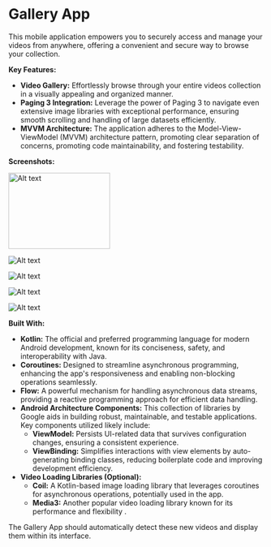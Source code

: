 # Gallery App

This mobile application empowers you to securely access and manage your videos from anywhere, offering a convenient and secure way to browse your collection.

**Key Features:**

* **Video Gallery:** Effortlessly browse through your entire videos collection in a visually appealing and organized manner.
* **Paging 3 Integration:** Leverage the power of Paging 3 to navigate even extensive image libraries with exceptional performance, ensuring smooth scrolling and handling of large datasets efficiently.
* **MVVM Architecture:** The application adheres to the Model-View-ViewModel (MVVM) architecture pattern, promoting clear separation of concerns, promoting code maintainability, and fostering testability.

**Screenshots:**

<img src="https://videohlsfiles.s3.ap-south-1.amazonaws.com/Screenshot_20240416_010411_Permission+controller.jpg" width="200" height="150" alt="Alt text">

![Alt text](https://videohlsfiles.s3.ap-south-1.amazonaws.com/Screenshot_20240416_010153_VidSpreads.jpg "height=100")

![Alt text](https://videohlsfiles.s3.ap-south-1.amazonaws.com/Screenshot_20240416_010313_VidSpreads.jpg "height=100")

![Alt text](https://videohlsfiles.s3.ap-south-1.amazonaws.com/Screenshot_20240416_010335_VidSpreads.jpg "height=100")

![Alt text](https://videohlsfiles.s3.ap-south-1.amazonaws.com/Screenshot_20240416_010411_Permission+controller.jpg "height=100")


**Built With:**

* **Kotlin:** The official and preferred programming language for modern Android development, known for its conciseness, safety, and interoperability with Java.
* **Coroutines:** Designed to streamline asynchronous programming, enhancing the app's responsiveness and enabling non-blocking operations seamlessly.
* **Flow:** A powerful mechanism for handling asynchronous data streams, providing a reactive programming approach for efficient data handling.
* **Android Architecture Components:** This collection of libraries by Google aids in building robust, maintainable, and testable applications. Key components utilized likely include:
    * **ViewModel:** Persists UI-related data that survives configuration changes, ensuring a consistent experience.
    * **ViewBinding:** Simplifies interactions with view elements by auto-generating binding classes, reducing boilerplate code and improving development efficiency.
* **Video Loading Libraries (Optional):**
    * **Coil:** A Kotlin-based image loading library that leverages coroutines for asynchronous operations, potentially used in the app.
    * **Media3:** Another popular video loading library known for its performance and flexibility .


The Gallery App should automatically detect these new videos and display them within its interface.
